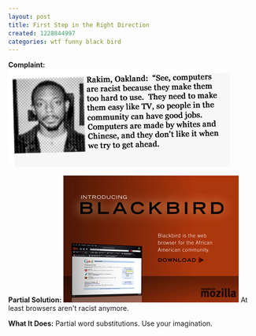```yaml
---
layout: post
title: First Step in the Right Direction
created: 1228844997
categories: wtf funny black bird
---
```

**Complaint:**
<img src="/uploads/3691_0.jpg" alt="trying to get ahead" />

**Partial Solution:**
<a href="http://www.blackbirdhome.com/about.html"><img src="/uploads/introducing_small_0.jpg" alt="black bird browser" /></a>
At least browsers aren't racist anymore.

**What It Does:**
Partial word substitutions. Use your imagination.
